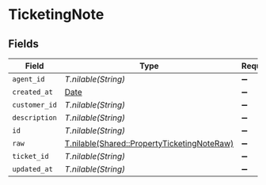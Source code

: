 # TicketingNote


## Fields

| Field                                                                                          | Type                                                                                           | Required                                                                                       | Description                                                                                    |
| ---------------------------------------------------------------------------------------------- | ---------------------------------------------------------------------------------------------- | ---------------------------------------------------------------------------------------------- | ---------------------------------------------------------------------------------------------- |
| `agent_id`                                                                                     | *T.nilable(String)*                                                                            | :heavy_minus_sign:                                                                             | N/A                                                                                            |
| `created_at`                                                                                   | [Date](https://ruby-doc.org/stdlib-2.6.1/libdoc/date/rdoc/Date.html)                           | :heavy_minus_sign:                                                                             | N/A                                                                                            |
| `customer_id`                                                                                  | *T.nilable(String)*                                                                            | :heavy_minus_sign:                                                                             | N/A                                                                                            |
| `description`                                                                                  | *T.nilable(String)*                                                                            | :heavy_minus_sign:                                                                             | N/A                                                                                            |
| `id`                                                                                           | *T.nilable(String)*                                                                            | :heavy_minus_sign:                                                                             | N/A                                                                                            |
| `raw`                                                                                          | [T.nilable(Shared::PropertyTicketingNoteRaw)](../../models/shared/propertyticketingnoteraw.md) | :heavy_minus_sign:                                                                             | N/A                                                                                            |
| `ticket_id`                                                                                    | *T.nilable(String)*                                                                            | :heavy_minus_sign:                                                                             | N/A                                                                                            |
| `updated_at`                                                                                   | *T.nilable(String)*                                                                            | :heavy_minus_sign:                                                                             | N/A                                                                                            |